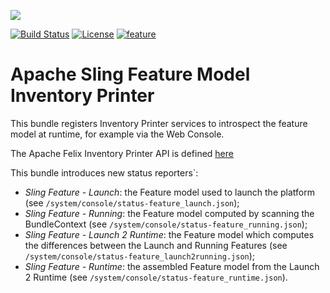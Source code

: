 [<img src="https://sling.apache.org/res/logos/sling.png"/>](https://sling.apache.org)

 [![Build Status](https://builds.apache.org/buildStatus/icon?job=Sling/sling-org-apache-sling-feature-inventoryprinter/master)](https://builds.apache.org/job/Sling/job/sling-org-apache-sling-feature-inventoryprinter/job/master) [![License](https://img.shields.io/badge/License-Apache%202.0-blue.svg)](https://www.apache.org/licenses/LICENSE-2.0) [![feature](https://sling.apache.org/badges/group-feature.svg)](https://github.com/apache/sling-aggregator/blob/master/docs/groups/feature.md)

# Apache Sling Feature Model Inventory Printer

This bundle registers Inventory Printer services to introspect the feature model at runtime, for example via the Web Console.

The Apache Felix Inventory Printer API is defined [here](https://github.com/apache/felix/blob/trunk/inventory/src/main/java/org/apache/felix/inventory/InventoryPrinter.java)

This bundle introduces new status reporters`:

 * _Sling Feature - Launch_: the Feature model used to launch the platform (see `/system/console/status-feature_launch.json`);
 * _Sling Feature - Running_: the Feature model computed by scanning the BundleContext (see `/system/console/status-feature_running.json`);
 * _Sling Feature - Launch 2 Runtime_: the Feature model which computes the differences between the Launch and Running Features (see `/system/console/status-feature_launch2running.json`);
 * _Sling Feature - Runtime_: the assembled Feature model from the Launch 2 Runtime (see `/system/console/status-feature_runtime.json`).
